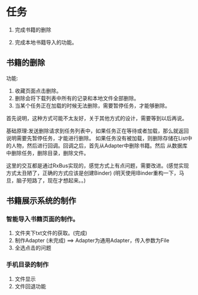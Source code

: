 # 任务

1. 完成书籍的删除

2. 完成本地书籍导入的功能。

## 书籍的删除

功能:

1. 收藏页面点击删除。
2. 删除会将下载列表中所有的记录和本地文件全部删除。
3. 当某个任务正在加载的时候无法删除，需要暂停任务，才能够删除。

首先说明，这种方式可能不太友好，关于其他方式的设计，需要等到以后再说。


基础原理:发送删除请求到任务列表中，如果任务正在等待或者加载，那么就返回说明需要先暂停任务，才能进行删除。
如果任务没有被加载，则删除存储在List中的人物，然后进行回调。回调之后，首先从Adapter中删除书籍。然后
从数据库中删除任务，删除目录，删除文件。

这里的交互都是通过RxBus实现的，感觉方式上有点问题，需要改进。(感觉实现方式太丑陋了，正确的方式应该是创建Binder)
(明天使用IBinder重构一下，马旦，脑子短路了，现在才想起来。。)

## 书籍展示系统的制作

### 智能导入书籍页面的制作。

1. 文件夹下txt文件的获取。(完成)
2. 制作Adapter (未完成) ==> Adapter为通用Adapter，传入参数为File
3. 全选点击的问题

### 手机目录的制作

1. 文件显示
2. 文件回退功能